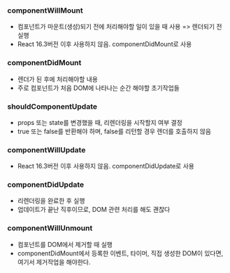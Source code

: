 
### componentWillMount
- 컴포넌트가 마운트(생성)되기  전에 처리해야할 일이 있을 때 사용 => 렌더되기 전 실행
- React 16.3버전 이후 사용하지 않음. componentDidMount로 사용

### componentDidMount
- 렌더가 된 후에 처리해야할 내용
- 주로 컴포넌트가 처음 DOM에 나타나는 순간 해야할 초기작업들

### shouldComponentUpdate
- props 또는 state를 변경했을 때, 리렌더링을 시작할지 여부 결정
- true 또는 false를 반환해야 하며, false를 리턴할 경우 렌더를 호출하지 않음

### componentWillUpdate
- React 16.3버전 이후 사용하지 않음. componentDidUpdate로 사용

### componentDidUpdate
- 리렌더링을 완료한 후 실행
- 업데이트가 끝난 직후이므로, DOM 관련 처리를 해도 괜찮다

### componentWillUnmount
- 컴포넌트를 DOM에서 제거할 때 실행
- componentDidMount에서 등록한 이벤트, 타이머, 직접 생성한 DOM이 있다면, 여기서 제거작업을 해야한다.
